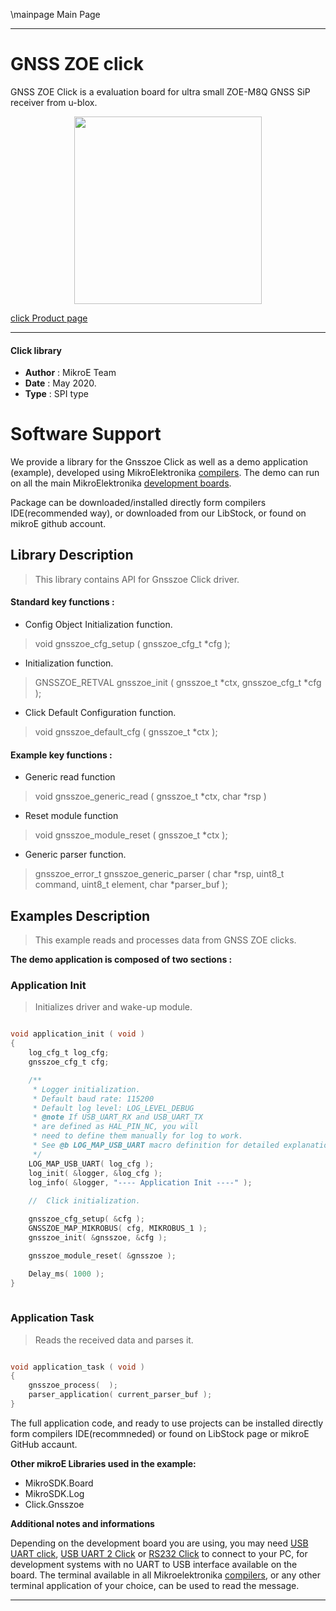 \mainpage Main Page
 
---
# GNSS ZOE click

GNSS ZOE Click is a evaluation board for ultra small ZOE-M8Q GNSS SiP receiver from u-blox. 

<p align="center">
  <img src="https://download.mikroe.com/images/click_for_ide/gnsszoe_click.png" height=300px>
</p>

[click Product page](https://www.mikroe.com/gnss-zoe-click)

---


#### Click library 

- **Author**        : MikroE Team
- **Date**          : May 2020.
- **Type**          : SPI type


# Software Support

We provide a library for the Gnsszoe Click 
as well as a demo application (example), developed using MikroElektronika 
[compilers](https://shop.mikroe.com/compilers). 
The demo can run on all the main MikroElektronika [development boards](https://shop.mikroe.com/development-boards).

Package can be downloaded/installed directly form compilers IDE(recommended way), or downloaded from our LibStock, or found on mikroE github account. 

## Library Description

> This library contains API for Gnsszoe Click driver.

#### Standard key functions :

- Config Object Initialization function.
> void gnsszoe_cfg_setup ( gnsszoe_cfg_t *cfg ); 
 
- Initialization function.
> GNSSZOE_RETVAL gnsszoe_init ( gnsszoe_t *ctx, gnsszoe_cfg_t *cfg );

- Click Default Configuration function.
> void gnsszoe_default_cfg ( gnsszoe_t *ctx );


#### Example key functions :

- Generic read function
> void gnsszoe_generic_read ( gnsszoe_t *ctx, char *rsp )
 
- Reset module function
> void gnsszoe_module_reset ( gnsszoe_t *ctx );

- Generic parser function.
> gnsszoe_error_t gnsszoe_generic_parser ( char *rsp,  uint8_t command, uint8_t element, char *parser_buf );

## Examples Description

> This example reads and processes data from GNSS ZOE clicks.

**The demo application is composed of two sections :**

### Application Init 

> Initializes driver and wake-up module.

```c

void application_init ( void )
{
    log_cfg_t log_cfg;
    gnsszoe_cfg_t cfg;

    /** 
     * Logger initialization.
     * Default baud rate: 115200
     * Default log level: LOG_LEVEL_DEBUG
     * @note If USB_UART_RX and USB_UART_TX 
     * are defined as HAL_PIN_NC, you will 
     * need to define them manually for log to work. 
     * See @b LOG_MAP_USB_UART macro definition for detailed explanation.
     */
    LOG_MAP_USB_UART( log_cfg );
    log_init( &logger, &log_cfg );
    log_info( &logger, "---- Application Init ----" );
    
    //  Click initialization.

    gnsszoe_cfg_setup( &cfg );
    GNSSZOE_MAP_MIKROBUS( cfg, MIKROBUS_1 );
    gnsszoe_init( &gnsszoe, &cfg );

    gnsszoe_module_reset( &gnsszoe );

    Delay_ms( 1000 );
}
  
```

### Application Task

> Reads the received data and parses it.

```c

void application_task ( void )
{
    gnsszoe_process(  );
    parser_application( current_parser_buf );
}

```

The full application code, and ready to use projects can be  installed directly form compilers IDE(recommneded) or found on LibStock page or mikroE GitHub accaunt.

**Other mikroE Libraries used in the example:** 

- MikroSDK.Board
- MikroSDK.Log
- Click.Gnsszoe

**Additional notes and informations**

Depending on the development board you are using, you may need 
[USB UART click](https://shop.mikroe.com/usb-uart-click), 
[USB UART 2 Click](https://shop.mikroe.com/usb-uart-2-click) or 
[RS232 Click](https://shop.mikroe.com/rs232-click) to connect to your PC, for 
development systems with no UART to USB interface available on the board. The 
terminal available in all Mikroelektronika 
[compilers](https://shop.mikroe.com/compilers), or any other terminal application 
of your choice, can be used to read the message.



---

